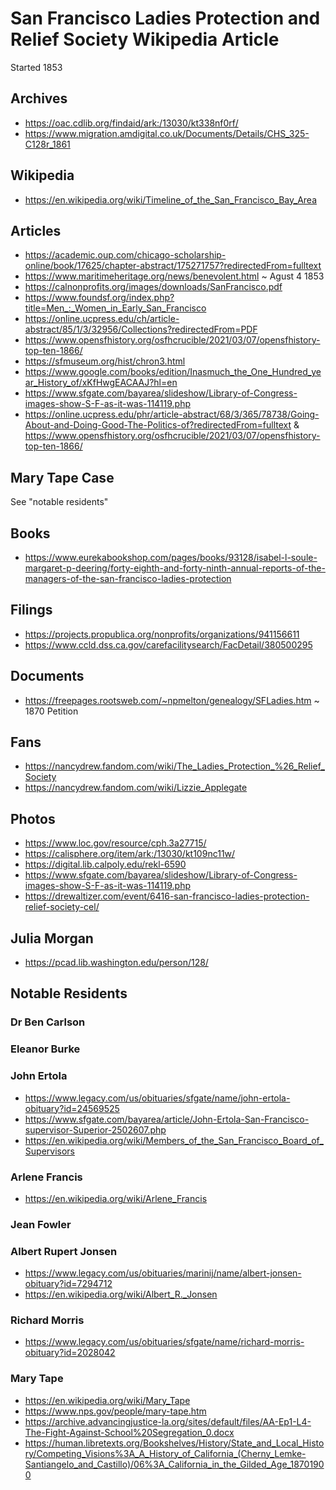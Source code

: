 # San Francisco Ladies Protection and Relief Society Wikipedia Article

Started 1853


## Archives

* https://oac.cdlib.org/findaid/ark:/13030/kt338nf0rf/
* https://www.migration.amdigital.co.uk/Documents/Details/CHS_325-C128r_1861

## Wikipedia

* https://en.wikipedia.org/wiki/Timeline_of_the_San_Francisco_Bay_Area

## Articles

* https://academic.oup.com/chicago-scholarship-online/book/17625/chapter-abstract/175271757?redirectedFrom=fulltext
* https://www.maritimeheritage.org/news/benevolent.html ~ Agust 4 1853
* https://calnonprofits.org/images/downloads/SanFrancisco.pdf
* https://www.foundsf.org/index.php?title=Men_:_Women_in_Early_San_Francisco
* https://online.ucpress.edu/ch/article-abstract/85/1/3/32956/Collections?redirectedFrom=PDF
* https://www.opensfhistory.org/osfhcrucible/2021/03/07/opensfhistory-top-ten-1866/
* https://sfmuseum.org/hist/chron3.html
* https://www.google.com/books/edition/Inasmuch_the_One_Hundred_year_History_of/xKfHwgEACAAJ?hl=en
* https://www.sfgate.com/bayarea/slideshow/Library-of-Congress-images-show-S-F-as-it-was-114119.php
* https://online.ucpress.edu/phr/article-abstract/68/3/365/78738/Going-About-and-Doing-Good-The-Politics-of?redirectedFrom=fulltext
& https://www.opensfhistory.org/osfhcrucible/2021/03/07/opensfhistory-top-ten-1866/

## Mary Tape Case

See "notable residents"

## Books

* https://www.eurekabookshop.com/pages/books/93128/isabel-l-soule-margaret-p-deering/forty-eighth-and-forty-ninth-annual-reports-of-the-managers-of-the-san-francisco-ladies-protection


## Filings

* https://projects.propublica.org/nonprofits/organizations/941156611
* https://www.ccld.dss.ca.gov/carefacilitysearch/FacDetail/380500295


## Documents

* https://freepages.rootsweb.com/~npmelton/genealogy/SFLadies.htm ~ 1870 Petition

## Fans

* https://nancydrew.fandom.com/wiki/The_Ladies_Protection_%26_Relief_Society
* https://nancydrew.fandom.com/wiki/Lizzie_Applegate

## Photos

* https://www.loc.gov/resource/cph.3a27715/
* https://calisphere.org/item/ark:/13030/kt109nc11w/
* https://digital.lib.calpoly.edu/rekl-6590
* https://www.sfgate.com/bayarea/slideshow/Library-of-Congress-images-show-S-F-as-it-was-114119.php
* https://drewaltizer.com/event/6416-san-francisco-ladies-protection-relief-society-cel/




## Julia Morgan

* https://pcad.lib.washington.edu/person/128/



## Notable Residents

### Dr Ben Carlson

### Eleanor Burke

### John Ertola

* https://www.legacy.com/us/obituaries/sfgate/name/john-ertola-obituary?id=24569525
* https://www.sfgate.com/bayarea/article/John-Ertola-San-Francisco-supervisor-Superior-2502607.php
* https://en.wikipedia.org/wiki/Members_of_the_San_Francisco_Board_of_Supervisors

### Arlene Francis

* https://en.wikipedia.org/wiki/Arlene_Francis

### Jean Fowler

### Albert Rupert Jonsen

* https://www.legacy.com/us/obituaries/marinij/name/albert-jonsen-obituary?id=7294712
* https://en.wikipedia.org/wiki/Albert_R._Jonsen

### Richard Morris

* https://www.legacy.com/us/obituaries/sfgate/name/richard-morris-obituary?id=2028042

### Mary Tape

* https://en.wikipedia.org/wiki/Mary_Tape
* https://www.nps.gov/people/mary-tape.htm
* https://archive.advancingjustice-la.org/sites/default/files/AA-Ep1-L4-The-Fight-Against-School%20Segregation_0.docx
* https://human.libretexts.org/Bookshelves/History/State_and_Local_History/Competing_Visions%3A_A_History_of_California_(Cherny_Lemke-Santiangelo_and_Castillo)/06%3A_California_in_the_Gilded_Age_18701900